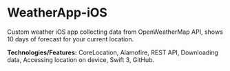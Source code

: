 # WeatherApp-iOS

Custom weather iOS app collecting data from OpenWeatherMap API, shows 10 days of forecast for your current location.

<b>Technologies/Features:</b> CoreLocation, Alamofire, REST API, Downloading data, Accessing location on device, Swift 3, GitHub.
